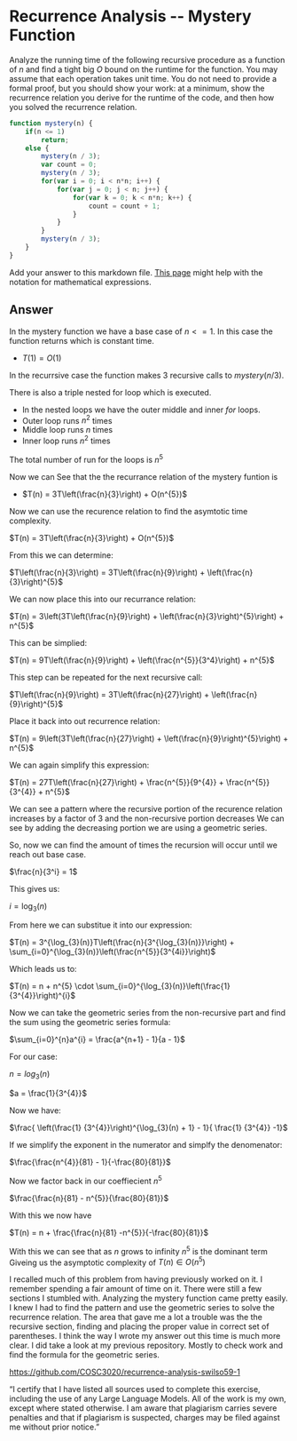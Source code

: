 # Recurrence Analysis -- Mystery Function

Analyze the running time of the following recursive procedure as a function of
$n$ and find a tight big $O$ bound on the runtime for the function. You may
assume that each operation takes unit time. You do not need to provide a formal
proof, but you should show your work: at a minimum, show the recurrence relation
you derive for the runtime of the code, and then how you solved the recurrence
relation.

```javascript
function mystery(n) {
    if(n <= 1)
        return;
    else {
        mystery(n / 3);
        var count = 0;
        mystery(n / 3);
        for(var i = 0; i < n*n; i++) {
            for(var j = 0; j < n; j++) {
                for(var k = 0; k < n*n; k++) {
                    count = count + 1;
                }
            }
        }
        mystery(n / 3);
    }
}
```

Add your answer to this markdown file. [This
page](https://docs.github.com/en/get-started/writing-on-github/working-with-advanced-formatting/writing-mathematical-expressions)
might help with the notation for mathematical expressions.
## Answer
In the mystery function we have a base case of $n <= 1$. In this case the function returns which is constant time.
- $T(1) = O(1)$

In the recurrsive case the function makes 3 recursive calls to $mystery(n/3)$.

There is also a triple nested for loop which is executed.
- In the nested loops we have the outer middle and inner $for$ loops.
- Outer loop runs $n^{2}$ times
- Middle loop runs $n$ times
- Inner loop runs $n^{2}$ times

The total number of run for the loops is $n^{5}$

Now we can See that the the recurrance relation of the mystery funtion is
- $T(n) = 3T\left(\frac{n}{3}\right) + O(n^{5})$

Now we can use the recurence relation to find the asymtotic time complexity.
   
$T(n) = 3T\left(\frac{n}{3}\right) + O(n^{5})$

From this we can determine:
    
$T\left(\frac{n}{3}\right) = 3T\left(\frac{n}{9}\right) + \left(\frac{n}{3}\right)^{5}$

We can now place this into our recurrance relation:

$T(n) = 3\left(3T\left(\frac{n}{9}\right) + \left(\frac{n}{3}\right)^{5}\right) + n^{5}$

This can be simplied:

$T(n) = 9T\left(\frac{n}{9}\right) + \left(\frac{n^{5}}{3^4}\right) + n^{5}$

This step can be repeated for the next recursive call:

$T\left(\frac{n}{9}\right) = 3T\left(\frac{n}{27}\right) + \left(\frac{n}{9}\right)^{5}$

Place it back into out recurrence relation:

$T(n) = 9\left(3T\left(\frac{n}{27}\right) + \left(\frac{n}{9}\right)^{5}\right) + n^{5}$

We can again simplify this expression:

$T(n) = 27T\left(\frac{n}{27}\right) + \frac{n^{5}}{9^{4}} + \frac{n^{5}}{3^{4}} + n^{5}$

We can see a pattern where the recursive portion of the recurence relation increases by a factor of 3
and the non-recursive portion decreases We can see by adding the decreasing portion we are using a geometric series.

So, now we can find the amount of times the recursion will occur until we reach out base case.

$\frac{n}{3^i} = 1$

This gives us:

$i = \log_{3}(n)$

From here we can substitue it into our expression:

$T(n) = 3^{\log_{3}(n)}T\left(\frac{n}{3^{\log_{3}(n)}}\right) + \sum_{i=0}^{\log_{3}(n)}\left(\frac{n^{5}}{3^{4i}}\right)$

Which leads us to:

$T(n) = n + n^{5} \cdot \sum_{i=0}^{\log_{3}(n)}\left(\frac{1}{3^{4}}\right)^{i}$

Now we can take the geometric series from the non-recursive part and find the sum using the geometric series formula:

$\sum_{i=0}^{n}a^{i} = \frac{a^{n+1} - 1}{a - 1}$

For our case:

$n = log_{3}(n)$

$a = \frac{1}{3^{4}}$

Now we have:

$\frac{ \left(\frac{1} {3^{4}}\right)^{\log_{3}(n) + 1} - 1}{ \frac{1} {3^{4}} -1}$

If we simplify the exponent in the numerator and simplfy the denomenator:

$\frac{\frac{n^{4}}{81} - 1}{-\frac{80}{81}}$

Now we factor back in our coeffiecient $n^{5}$

$\frac{\frac{n}{81} - n^{5}}{\frac{80}{81}}$

With this we now have 

$T(n) = n + \frac{\frac{n}{81} -n^{5}}{-\frac{80}{81}}$

With this we can see that as $n$ grows to infinity $n^{5}$ is the dominant term 
Giveing us the asymptotic complexity of $T(n) \in O(n^{5})$

I recalled much of this problem from having previously worked on it. I remember spending a fair amount of time on it. There were still a few sections I stumbled with. Analyzing the mystery function came pretty easily. I knew I had to find the pattern and use the geometric series to solve the recurrence relation. The area that gave me a lot a trouble was the the recursive section, finding and placing the proper value in correct set of parentheses. I think the way I wrote my answer out this time is much more clear. I did take a look at my previous repository. Mostly to check work and find the formula for the geometric series.  

https://github.com/COSC3020/recurrence-analysis-swilso59-1


“I certify that I have listed all sources used to complete this exercise, including the use
of any Large Language Models. All of the work is my own, except where stated
otherwise. I am aware that plagiarism carries severe penalties and that if plagiarism is
suspected, charges may be filed against me without prior notice.”







